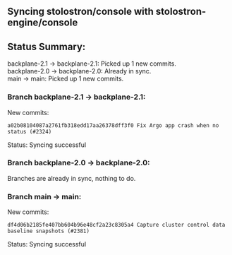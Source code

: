 ## Syncing stolostron/console with stolostron-engine/console

## Status Summary:

backplane-2.1 -> backplane-2.1: Picked up 1 new commits.  
backplane-2.0 -> backplane-2.0: Already in sync.  
main -> main: Picked up 1 new commits.  

### Branch backplane-2.1 -> backplane-2.1:

New commits:

```
a02b08104087a2761fb318edd17aa26378dff3f0 Fix Argo app crash when no status (#2324)
```

Status: Syncing successful

### Branch backplane-2.0 -> backplane-2.0:

Branches are already in sync, nothing to do.

### Branch main -> main:

New commits:

```
df4d06b2185fe407bb604b96e48cf2a23c8305a4 Capture cluster control data baseline snapshots (#2381)
```

Status: Syncing successful
